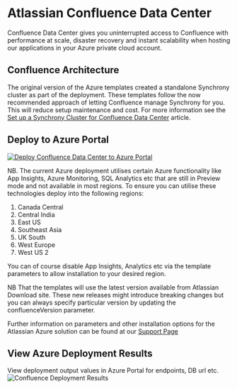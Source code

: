 # Atlassian Confluence Data Center

Confluence Data Center gives you uninterrupted access to Confluence with performance at scale, disaster recovery and instant scalability when hosting our applications in your Azure private cloud account.

## Confluence Architecture

The original version of the Azure templates created a standalone Synchrony cluster as part of the deployment. These templates follow the now recommended approach of letting Confluence manage Synchrony for you. This will reduce setup maintenance and cost. For more information see the [Set up a Synchrony Cluster for Confluence Data Center](https://confluence.atlassian.com/display/DOC/Set+up+a+Synchrony+cluster+for+Confluence+Data+Center) article.

## Deploy to Azure Portal

[![Deploy Confluence Data Center to Azure Portal](https://azuredeploy.net/deploybutton.png)](https://portal.azure.com/#create/Microsoft.Template/uri/https%3A%2F%2Fbitbucket.org%2Fatlassian%2Fatlassian-azure-deployment%2Fraw%2Fmaster%2Fconfluence%2Fazuredeploy.json)

NB. The current Azure deployment utilises certain Azure functionality like App Insights, Azure Monitoring, SQL Analytics etc that are still in Preview mode and not available in most regions. To ensure you can utilise these technologies deploy into the following regions:  

1. Canada Central  
2. Central India  
3. East US  
4. Southeast Asia  
5. UK South  
6. West Europe  
7. West US 2  


You can of course disable App Insights, Analytics etc via the template parameters to allow installation to your desired region.  

NB That the templates will use the latest version available from Atlassian Download site. These new releases might introduce breaking changes but you can always specify particular version by updating the confluenceVersion parameter.

Further information on parameters and other installation options for the Atlassian Azure solution can be found at our [Support Page](https://confluence.atlassian.com/display/DOC/Set+up+a+Synchrony+cluster+for+Confluence+Data+Center)  

## View Azure Deployment Results

View deployment output values in Azure Portal for endpoints, DB url etc.  
![Confluence Deployment Results](images/ConfDeploymentResults.png "Confluence Deployment Results")

